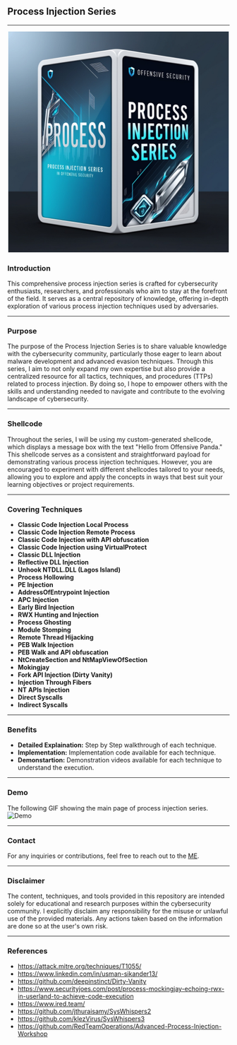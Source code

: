 ## Process Injection Series
--------------------------------------------------

<div align="center">
  <img width="500px" src="Assets/PE.jpg" />
</div>

### Introduction
This comprehensive process injection series is crafted for cybersecurity enthusiasts, researchers, and professionals who aim to stay at the forefront of the field. It serves as a central repository of knowledge, offering in-depth exploration of various process injection techniques used by adversaries.

--------------------------------------------------

### Purpose
The purpose of the Process Injection Series is to share valuable knowledge with the cybersecurity community, particularly those eager to learn about malware development and advanced evasion techniques. Through this series, I aim to not only expand my own expertise but also provide a centralized resource for all tactics, techniques, and procedures (TTPs) related to process injection. By doing so, I hope to empower others with the skills and understanding needed to navigate and contribute to the evolving landscape of cybersecurity.

--------------------------------------------------
###  Shellcode
Throughout the series, I will be using my custom-generated shellcode, which displays a message box with the text "Hello from Offensive Panda." This shellcode serves as a consistent and straightforward payload for demonstrating various process injection techniques. However, you are encouraged to experiment with different shellcodes tailored to your needs, allowing you to explore and apply the concepts in ways that best suit your learning objectives or project requirements.

--------------------------------------------------

### Covering Techniques
- **Classic Code Injection Local Process**
- **Classic Code Injection Remote Process**
- **Classic Code Injection with API obfuscation**
- **Classic Code Injection using VirtualProtect**
- **Classic DLL Injection**
- **Reflective DLL Injection**
- **Unhook NTDLL.DLL (Lagos Island)**
- **Process Hollowing**
- **PE Injection**
- **AddressOfEntrypoint Injection**
- **APC Injection**
- **Early Bird Injection**
- **RWX Hunting and Injection**
- **Process Ghosting**
- **Module Stomping**
- **Remote Thread Hijacking**
- **PEB Walk Injection**
- **PEB Walk and API obfuscation**
- **NtCreateSection and NtMapViewOfSection**
- **Mokingjay**
- **Fork API Injection (Dirty Vanity)**
- **Injection Through Fibers**
- **NT APIs Injection**
- **Direct Syscalls**
- **Indirect Syscalls**
  
--------------------------------------------------

### Benefits
- **Detailed Explaination:** Step by Step walkthrough of each technique.
- **Implementation:** Implementation code available for each technique.
- **Demonstartion:** Demonstration videos available for each technique to understand the execution.
  
--------------------------------------------------

### Demo
The following GIF showing the main page of process injection series.
![Demo](Assets/Demo.gif)

--------------------------------------------------

### Contact
For any inquiries or contributions, feel free to reach out to the [ME](https://offensive-panda.github.io/).

--------------------------------------------------

### Disclaimer
The content, techniques, and tools provided in this repository are intended solely for educational and research purposes within the cybersecurity community. I explicitly disclaim any responsibility for the misuse or unlawful use of the provided materials. Any actions taken based on the information are done so at the user's own risk.

--------------------------------------------------

### References
- https://attack.mitre.org/techniques/T1055/
- https://www.linkedin.com/in/usman-sikander13/
- https://github.com/deepinstinct/Dirty-Vanity
- https://www.securityjoes.com/post/process-mockingjay-echoing-rwx-in-userland-to-achieve-code-execution
- https://www.ired.team/
- https://github.com/jthuraisamy/SysWhispers2
- https://github.com/klezVirus/SysWhispers3
- https://github.com/RedTeamOperations/Advanced-Process-Injection-Workshop


